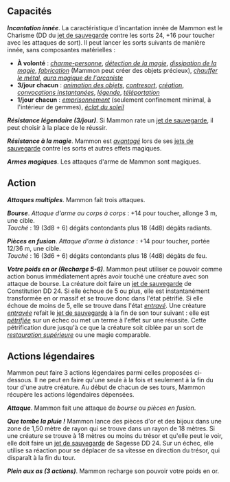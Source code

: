 ## Capacités
_**Incantation innée**_. La caractéristique d'incantation innée de Mammon est le Charisme (DD du [jet de sauvegarde](/utiliser-les-caracteristiques/#jets-de-sauvegarde) contre les sorts 24, +16 pour toucher avec les attaques de sort). Il peut lancer les sorts suivants de manière innée, sans composantes matérielles :
* **À volonté** : [_charme-personne_](/grimoire/charme-personne/), [_détection de la magie_](/grimoire/detection-de-la-magie/), [_dissipation de la magie_](/grimoire/dissipation-de-la-magie/), [_fabrication_](/grimoire/fabrication/) (Mammon peut créer des objets précieux), [_chauffer le métal_](/grimoire/chauffer-le-metal/), [_aura magique de l'arcaniste_](/grimoire/aura-magique-de-l-arcaniste/)
* **3/jour chacun** : [_animation des objets_](/grimoire/animation-des-objets/), [_contresort_](/grimoire/contresort/), [_création_](/grimoire/creation/), [_convocations instantanées_](/grimoire/convocations-instantanees/), [_légende_](/grimoire/legende/), [_téléportation_](/grimoire/teleportation/)
* **1/jour chacun** : [_emprisonnement_](/grimoire/emprisonnement/) (seulement confinement minimal, à l'intérieur de gemmes), [_éclat du soleil_](/grimoire/eclat-du-soleil/)

_**Résistance légendaire (3/jour)**_. Si Mammon rate un [jet de sauvegarde](/utiliser-les-caracteristiques/#jets-de-sauvegarde), il peut choisir à la place de le réussir.

_**Résistance à la magie**_. Mammon est [_avantagé_](/utiliser-les-caracteristiques/#avantage-et-desavantage) lors de ses [jets de sauvegarde](/utiliser-les-caracteristiques/#jets-de-sauvegarde) contre les sorts et autres effets magiques.

_**Armes magiques**_. Les attaques d'arme de Mammon sont magiques.

## Action
_**Attaques multiples**_. Mammon fait trois attaques.

_**Bourse**_. _Attaque d'arme au corps à corps_ : +14 pour toucher, allonge 3 m, une cible.  
_Touché_ : 19 (3d8 + 6) dégâts contondants plus 18 (4d8) dégâts radiants.

_**Pièces en fusion**_. _Attaque d'arme à distance_ : +14 pour toucher, portée 12/36 m, une cible.  
_Touché_ : 16 (3d6 + 6) dégâts contondants plus 18 (4d8) dégâts de feu.

_**Votre poids en or (Recharge 5-6)**_. Mammon peut utiliser ce pouvoir comme action bonus immédiatement après avoir touché une créature avec son attaque de bourse. La créature doit faire un [jet de sauvegarde](/utiliser-les-caracteristiques/#jets-de-sauvegarde) de Constitution DD 24. Si elle échoue de 5 ou plus, elle est instantanément transformée en or massif et se trouve donc dans l'état pétrifié. Si elle échoue de moins de 5, elle se trouve dans l'état [_entravé_](/gerer-la-sante-du-personnage/#entrave). Une créature [_entravée_](/gerer-la-sante-du-personnage/#entrave) refait le [jet de sauvegarde](/utiliser-les-caracteristiques/#jets-de-sauvegarde) à la fin de son tour suivant : elle est [_pétrifiée_](/gerer-la-sante-du-personnage/#petrifie) sur un échec ou met un terme à l'effet sur une réussite. Cette pétrification dure jusqu'à ce que la créature soit ciblée par un sort de [_restauration supérieure_](/grimoire/restauration-superieure/) ou une magie comparable.

## Actions légendaires
Mammon peut faire 3 actions légendaires parmi celles proposées ci-dessous. Il ne peut en faire qu'une seule à la fois et seulement à la fin du tour d'une autre créature. Au début de chacun de ses tours, Mammon récupère les actions légendaires dépensées.

_**Attaque**_. Mammon fait une attaque de _bourse_ ou _pièces en fusion_.

_**Que tombe la pluie !**_ Mammon lance des pièces d'or et des bijoux dans une zone de 1,50 mètre de rayon qui se trouve dans un rayon de 18 mètres. Si une créature se trouve à 18 mètres ou moins du trésor et qu'elle peut le voir, elle doit faire un [jet de sauvegarde](/utiliser-les-caracteristiques/#jets-de-sauvegarde) de Sagesse DD 24. Sur un échec, elle utilise sa réaction pour se déplacer de sa vitesse en direction du trésor, qui disparaît à la fin du tour.

_**Plein aux as (3 actions)**_. Mammon recharge son pouvoir votre poids en or.
